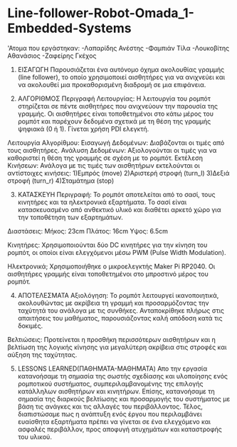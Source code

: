 # Line-follower-Robot-Omada_1-Embedded-Systems
'Ατομα που εργάστηκαν:
  -Λαπαρίδης Ανέστης
  -Φαμπιάν Τίλα
  -Λουκοβίτης Αθανάσιος
  -Ζαφείρης Γκέχος

1. ΕΙΣΑΓΩΓΗ
Παρουσιάζεται ένα αυτόνομο όχημα ακολουθίας γραμμής (line follower), το οποίο χρησιμοποιεί αισθητήρες για να ανιχνεύει και να ακολουθεί 
μια προκαθορισμένη διαδρομή σε μια επιφάνεια. 

2. ΑΛΓΟΡΙΘΜΟΣ
Περιγραφή Λειτουργίας:
Η λειτουργία του ρομπότ στηρίζεται σε πέντε αισθητήρες που ανιχνεύουν την παρουσία της γραμμής.
Οι αισθητήρες είναι τοποθετημένοι στο κάτω μέρος του ρομπότ και παρέχουν δεδομένα σχετικά με τη θέση της γραμμής ψηφιακά (0 ή 1).
Γίνεται χρήση PDI ελεγκτή.

Λειτουργία Αλγορίθμου:
Εισαγωγή Δεδομένων: Διαβάζονται οι τιμές από τους αισθητήρες.
Ανάλυση Δεδομένων: Αξιολογούνται οι τιμές για να καθοριστεί η θέση της γραμμής σε σχέση με το ρομπότ.
Εκτέλεση Κινήσεων: Ανάλογα με τις τιμές των αισθητήρων εκτελούνται οι αντίστοιχες κινήσεις:
  1)Εμπρός (move)
  2)Αριστερή στροφή (turn_l)
  3)Δεξιά στροφή (turn_r)
  4)Σταμάτημα (stop)


3. ΚΑΤΑΣΚΕΥΗ
Περιγραφή:
Το ρομπότ αποτελείται από το σασί, τους κινητήρες και τα ηλεκτρονικά εξαρτήματα.
Το σασί είναι κατασκευασμένο από ανθεκτικό υλικό και διαθέτει αρκετό χώρο για την τοποθέτηση των εξαρτημάτων.

Διαστάσεις:
Μήκος: 23cm
Πλάτος: 16cm
Υψος: 6.5cm


Κινητήρες:
Χρησιμοποιούνται δύο DC κινητήρες για την κίνηση του ρομπότ, οι οποίοι είναι ελεγχόμενοι μέσω PWM (Pulse Width Modulation).

Ηλεκτρονικά;
Χρησιμοποιήθηκε ο μικροελεγκτής Maker Pi RP2040. Οι αισθητήρες γραμμής είναι τοποθετημένοι στο μπροστινό μέρος του ρομπότ.

4. ΑΠΟΤΕΛΕΣΜΑΤΑ
Αξιολόγηση:
  Το ρομπότ λειτουργεί ικανοποιητικά, ακολουθώντας με ακρίβεια τη γραμμή και προσαρμόζοντας την ταχύτητά του ανάλογα με τις συνθήκες. Ανταποκρίθηκε πλήρως στις απαιτήσεις του μαθήματος, παρουσιάζοντας καλή απόδοση κατά   τις δοκιμές.

Βελτιώσεις:
  Προτείνεται η προσθήκη περισσότερων αισθητήρων και η βελτίωση της λογικής κίνησης για μεγαλύτερη ακρίβεια στις στροφές και αύξηση της ταχύτητας.

5. LESSONS LEARNED(ΠΑΘΗΜΑΤΑ-ΜΑΘΗΜΑΤΑ)
Απο την εργασία κατανοήσαμε τη σημασία της σωστής σχεδίασης και υλοποίησης ενός ρομποτικού συστήματος, συμπεριλαμβανομένης της επιλογής κατάλληλων αισθητήρων και κινητήρων.
Επίσης, κατανοήσαμε τη σημασία της διαρκούς βελτίωσης και προσαρμογής του συστήματος με βάση τις ανάγκες και τις αλλαγές του περιβάλλοντος.
Τέλος, διαπιστώσαμε πως η ανάπτυξη ενός έργου που περιλαμβάνει ευαίσθητα εξαρτήματα πρέπει να γίνεται σε ένα ελεγχόμενο και ασφαλές περιβάλλον, προς αποφυγή ατυχημάτων και καταστροφής του υλικού.
